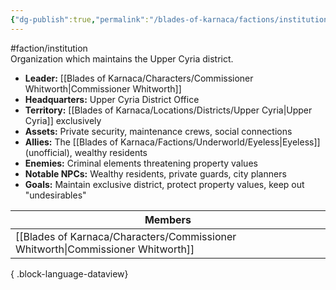 ```yaml
---
{"dg-publish":true,"permalink":"/blades-of-karnaca/factions/institutions/upper-cyria-district-independent-householder-s-commission/"}
---
```


#faction/institution  
Organization which maintains the Upper Cyria district.

- **Leader:** [[Blades of Karnaca/Characters/Commissioner Whitworth\|Commissioner Whitworth]]
- **Headquarters:** Upper Cyria District Office
- **Territory:** [[Blades of Karnaca/Locations/Districts/Upper Cyria\|Upper Cyria]] exclusively
- **Assets:** Private security, maintenance crews, social connections
- **Allies:** The [[Blades of Karnaca/Factions/Underworld/Eyeless\|Eyeless]] (unofficial), wealthy residents
- **Enemies:** Criminal elements threatening property values
- **Notable NPCs:** Wealthy residents, private guards, city planners
- **Goals:** Maintain exclusive district, protect property values, keep out "undesirables"

| Members                                                                            |
| ---------------------------------------------------------------------------------- |
| [[Blades of Karnaca/Characters/Commissioner Whitworth\|Commissioner Whitworth]] |

{ .block-language-dataview}
